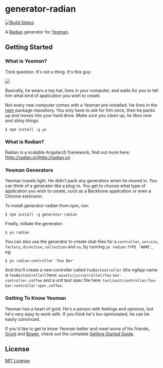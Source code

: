 # generator-radian
[![Build Status](https://travis-ci.org/ahmednuaman/generator-radian.png?branch=v0.0.1)](https://travis-ci.org/ahmednuaman/generator-radian)

A [Radian](http://radian.io) generator for [Yeoman](http://yeoman.io).


## Getting Started

### What is Yeoman?

Trick question. It's not a thing. It's this guy:

![](http://i.imgur.com/JHaAlBJ.png)

Basically, he wears a top hat, lives in your computer, and waits for you to tell him what kind of application you wish to create.

Not every new computer comes with a Yeoman pre-installed. He lives in the [npm](https://npmjs.org) package repository. You only have to ask for him once, then he packs up and moves into your hard drive. *Make sure you clean up, he likes new and shiny things.*

```
$ npm install -g yo
```

### What is Radian?

Radian is a scalable AngularJS framework, find out more here: [http://radian.io](http://radian.io)

### Yeoman Generators

Yeoman travels light. He didn't pack any generators when he moved in. You can think of a generator like a plug-in. You get to choose what type of application you wish to create, such as a Backbone application or even a Chrome extension.

To install generator-radian from npm, run:

```
$ npm install -g generator-radian
```

Finally, initiate the generator:

```
$ yo radian
```

You can also use the generator to create stub files for a `controller`, `service`, `factory`, `directive`, `collection` and `vo`, by running `yo radian:TYPE 'NAME'`, eg:

```
$ yo radian:controller 'Foo Bar'
```

And this'll create a new controller called `FooBarController` (the ngApp name is `fooBarController`) here: `assets/js/controller/foo-bar-controller.coffee` and a unit test spec file here: `test/unit/controller/foo-bar-controller-spec.coffee`.

### Getting To Know Yeoman

Yeoman has a heart of gold. He's a person with feelings and opinions, but he's very easy to work with. If you think he's too opinionated, he can be easily convinced.

If you'd like to get to know Yeoman better and meet some of his friends, [Grunt](http://gruntjs.com) and [Bower](http://bower.io), check out the complete [Getting Started Guide](https://github.com/yeoman/yeoman/wiki/Getting-Started).


## License

[MIT License](http://en.wikipedia.org/wiki/MIT_License)
